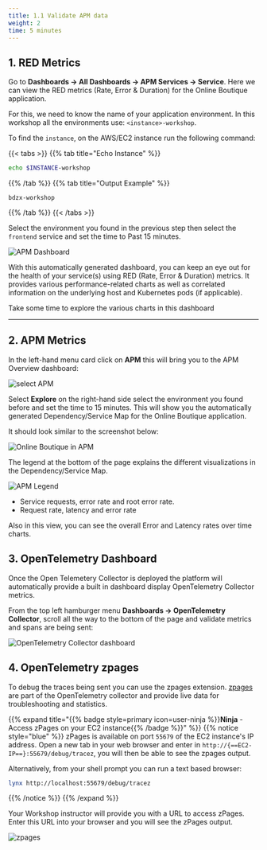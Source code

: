```yaml
---
title: 1.1 Validate APM data
weight: 2
time: 5 minutes
---
```


## 1. RED Metrics

Go to **Dashboards → All Dashboards → APM Services → Service**. Here we can view the RED metrics (Rate, Error & Duration) for the Online Boutique application.

For this, we need to know the name of your application environment. In this workshop all the environments use: `<instance>-workshop`.

To find the `instance`, on the AWS/EC2 instance run the following command:

{{< tabs >}}
{{% tab title="Echo Instance" %}}

``` bash
echo $INSTANCE-workshop
```

{{% /tab %}}
{{% tab title="Output Example" %}}

``` text
bdzx-workshop
```

{{% /tab %}}
{{< /tabs >}}

Select the environment you found in the previous step then select the `frontend` service and set the time to Past 15 minutes.

![APM Dashboard](../../images/online-boutique-service-dashboard.png)

With this automatically generated dashboard, you can keep an eye out for the health of your service(s) using RED (Rate, Error & Duration) metrics. It provides various performance-related charts as well as correlated information on the underlying host and Kubernetes pods (if applicable).

Take some time to explore the various charts in this dashboard

---

## 2. APM Metrics

In the left-hand menu card click on **APM** this will bring you to the APM Overview dashboard:

![select APM](../../images/online-boutique-apm.png)

Select **Explore** on the right-hand side select the environment you found before and set the time to 15 minutes. This will show you the automatically generated Dependency/Service Map for the Online Boutique application.

It should look similar to the screenshot below:

![Online Boutique in APM](../../images/online-boutique-map.png)

The legend at the bottom of the page explains the different visualizations in the Dependency/Service Map.

![APM Legend](../../images/apm-legend.png)

* Service requests, error rate and root error rate.
* Request rate, latency and error rate

Also in this view, you can see the overall Error and Latency rates over time charts.

## 3. OpenTelemetry Dashboard

Once the Open Telemetery Collector is deployed the platform will automatically provide a built in dashboard display OpenTelemetry Collector metrics.

From the top left hamburger menu **Dashboards → OpenTelemetry Collector**, scroll all the way to the bottom of the page and validate metrics and spans are being sent:

![OpenTelemetry Collector dashboard](../../images/otel-dashboard.png)

## 4. OpenTelemetry zpages

To debug the traces being sent you can use the zpages extension. [zpages][zpages] are part of the OpenTelemetry collector and provide live data for troubleshooting and statistics.

{{% expand title="{{% badge style=primary icon=user-ninja %}}**Ninja** - Access zPages on your EC2 instance{{% /badge %}}" %}}
{{% notice style="blue" %}}
zPages is available on port `55679` of the EC2 instance's IP address. Open a new tab in your web browser and enter in `http://{==EC2-IP==}:55679/debug/tracez`, you will then be able to see the zpages output.

Alternatively, from your shell prompt you can run a text based browser:

``` bash
lynx http://localhost:55679/debug/tracez
```

{{% /notice %}}
{{% /expand %}}

Your Workshop instructor will provide you with a URL to access zPages. Enter this URL into your browser and you will see the zPages output.

[zpages]: https://github.com/open-telemetry/opentelemetry-specification/blob/main/experimental/trace/zpages.md#tracez

![zpages](../../images/zpages.png)
